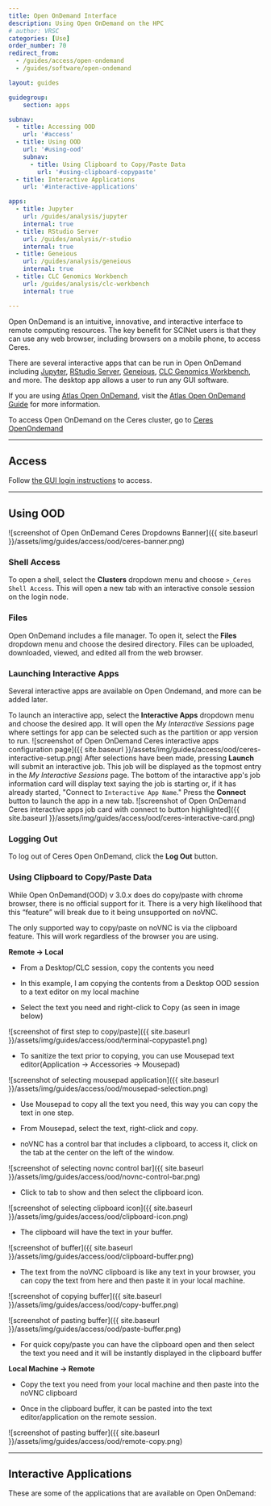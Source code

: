 ```yaml
---
title: Open OnDemand Interface
description: Using Open OnDemand on the HPC
# author: VRSC
categories: [Use]
order_number: 70
redirect_from: 
  - /guides/access/open-ondemand
  - /guides/software/open-ondemand

layout: guides

guidegroup:
    section: apps

subnav:
  - title: Accessing OOD
    url: '#access'
  - title: Using OOD
    url: '#using-ood'
    subnav:
      - title: Using Clipboard to Copy/Paste Data
        url: '#using-clipboard-copypaste'
  - title: Interactive Applications
    url: '#interactive-applications'

apps:
  - title: Jupyter
    url: /guides/analysis/jupyter
    internal: true
  - title: RStudio Server
    url: /guides/analysis/r-studio
    internal: true
  - title: Geneious
    url: /guides/analysis/geneious
    internal: true
  - title: CLC Genomics Workbench
    url: /guides/analysis/clc-workbench
    internal: true

---
```


Open OnDemand is an intuitive, innovative, and interactive interface to remote computing resources. The key benefit for SCINet users is that they can use any web browser, including browsers on a mobile phone, to access Ceres. 

There are several interactive apps that can be run in Open OnDemand including [Jupyter](/guides/analysis/jupyter), [RStudio Server](/guides/analysis/r-studio), [Geneious](/guides/analysis/geneious), [CLC Genomics Workbench](/guides/analysis/clc-workbench), and more. The desktop app allows a user to run any GUI software.

If you are using [Atlas Open OnDemand](https://atlas-ood.hpc.msstate.edu/), visit the [Atlas Open OnDemand Guide](https://www.hpc.msstate.edu/computing/atlas/ood.php) for more information. 

To access Open OnDemand on the Ceres cluster, go to [Ceres OpenOndemand](http://ceres-ood.scinet.usda.gov/)<!--excerpt-->

---
## Access
Follow [the GUI login instructions](/guides/access/web-based-login#accessing-web-based-interfaces) to access.

---

## Using OOD
![screenshot of Open OnDemand Ceres Dropdowns Banner]({{ site.baseurl }}/assets/img/guides/access/ood/ceres-banner.png)
### Shell Access
To open a shell, select the **Clusters** dropdown menu and choose `>_Ceres Shell Access`. This will open a new tab with an interactive console session on the login node.

### Files
Open OnDemand includes a file manager. To open it, select the **Files** dropdown menu and choose the desired directory. Files can be uploaded, downloaded, viewed, and edited all from the web browser.

### Launching Interactive Apps
Several interactive apps are available on Open Ondemand, and more can be added later. 

To launch an interactive app, select the **Interactive Apps** dropdown menu and choose the desired app. It will open the *My Interactive Sessions* page where settings for app can be selected such as the partition or app version to run. 
![screenshot of Open OnDemand Ceres interactive apps configuration page]({{ site.baseurl }}/assets/img/guides/access/ood/ceres-interactive-setup.png)
After selections have been made, pressing **Launch** will submit an interactive job. This job will be displayed as the topmost entry in the *My Interactive Sessions* page. The bottom of the intaractive app's job information card will display text saying the job is starting or, if it has already started, "Connect to `Interactive App Name`." Press the **Connect** button to launch the app in a new tab. 
![screenshot of Open OnDemand Ceres interactive apps job card with connect to button highlighted]({{ site.baseurl }}/assets/img/guides/access/ood/ceres-interactive-card.png)

### Logging Out
To log out of Ceres Open OnDemand, click the **Log Out** button. 

### Using Clipboard to Copy/Paste Data

While Open OnDemand(OOD) v 3.0.x does do copy/paste with chrome browser, there is no official support for it. There is a very high likelihood that this “feature” will break due to it being unsupported on noVNC. 

The only supported way to copy/paste on noVNC is via the clipboard feature. This will work regardless of the browser you are using. 

**Remote -> Local**

- From a Desktop/CLC session, copy the contents you need 

- In this example, I am copying the contents from a Desktop OOD session to a text editor on my local machine 

- Select the text you need and right-click to Copy (as seen in image below)

![screenshot of first step to copy/paste]({{ site.baseurl }}/assets/img/guides/access/ood/terminal-copypaste1.png)

- To sanitize the text prior to copying, you can use Mousepad text editor(Application -> Accessories -> Mousepad)

![screenshot of selecting mousepad application]({{ site.baseurl }}/assets/img/guides/access/ood/mousepad-selection.png)

- Use Mousepad to copy all the text you need, this way you can copy the text in one step. 

- From Mousepad, select the text, right-click and copy.  

- noVNC has a control bar that includes a clipboard, to access it, click on the tab at the center on the left of the window. 

![screenshot of selecting novnc control bar]({{ site.baseurl }}/assets/img/guides/access/ood/novnc-control-bar.png)

- Click to tab to show and then select the clipboard icon.

![screenshot of selecting clipboard icon]({{ site.baseurl }}/assets/img/guides/access/ood/clipboard-icon.png)

- The clipboard will have the text in your buffer.

![screenshot of buffer]({{ site.baseurl }}/assets/img/guides/access/ood/clipboard-buffer.png)

- The text from the noVNC clipboard is like any text in your browser, you can copy the text from here and then paste it in your local machine. 

![screenshot of copying buffer]({{ site.baseurl }}/assets/img/guides/access/ood/copy-buffer.png)

![screenshot of pasting buffer]({{ site.baseurl }}/assets/img/guides/access/ood/paste-buffer.png)

- For quick copy/paste you can have the clipboard open and then select the text you need and it will be instantly displayed in the clipboard buffer

**Local Machine -> Remote**

- Copy the text you need from your local machine and then paste into the noVNC clipboard

- Once in the clipboard buffer, it can be pasted into the text editor/application on the remote session. 

![screenshot of pasting buffer]({{ site.baseurl }}/assets/img/guides/access/ood/remote-copy.png)


---

## Interactive Applications

These are some of the applications that are available on Open OnDemand:
